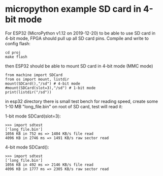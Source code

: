 # micropython example SD card in 4-bit mode

For ESP32 (MicroPython v1.12 on 2019-12-20)
to be able to use SD card in 4-bit mode,
FPGA should pull up all SD card pins.
Compile and write to config flash:

    cd proj
    make flash

then ESP32 should be able to mount SD card in 4-bit mode (MMC mode)

    from machine import SDCard
    from os import mount, listdir
    mount(SDCard(),"/sd") # 4-bit mode
    #mount(SDCard(slot=3),"/sd") # 1-bit mode
    print(listdir("/sd"))

in esp32 directory there is small test bench for reading speed,
create some 1-10 MB "long_file.bin" on root of SD card, test will
read it:

1-bit mode SDCard(slot=3):

    >>> import sdtest
    ['long_file.bin']
    1056 KB in 752 ms => 1404 KB/s file read
    4096 KB in 2746 ms => 1491 KB/s raw sector read

4-bit mode SDCard():

    >>> import sdtest
    ['long_file.bin']
    1056 KB in 492 ms => 2146 KB/s file read
    4096 KB in 1777 ms => 2305 KB/s raw sector read
